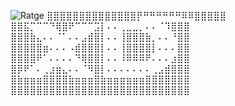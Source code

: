 ![Ratge](https://github.com/CheesyCheese60/lmao/blob/master/Rat.gif)
⣿⣿⣿⣿⣿⣿⣿⣿⣿⣿⣿⣿⣿⣿⡟⠛⠛⠛⠛⠛⠛⠿⠿⣿⣿⣿⣿⣿  
⣿⣿⣯⡉⠉⠉⠙⢿⣿⠟⠉⠉⠉⣩⡇⠄⠄⢀⣀⣀⡀⠄⠄⠈⠹⣿⣿⣿  
⣿⣿⣿⣷⣄⠄⠄⠈⠁⠄⠄⣠⣾⣿⡇⠄⠄⢸⣿⣿⣿⣷⡀⠄⠄⠘⣿⣿  
⣿⣿⣿⣿⣿⣶⠄⠄⠄⠠⣾⣿⣿⣿⡇⠄⠄⢸⣿⣿⣿⣿⡇⠄⠄⠄⣿⣿  
⣿⣿⣿⣿⠟⠁⠄⠄⠄⠄⠙⢿⣿⣿⡇⠄⠄⠸⠿⠿⠿⠟⠄⠄⠄⣰⣿⣿  
⣿⡿⠟⠁⠄⢀⣰⣶⣄⠄⠄⠈⠻⣿⡇⠄⠄⠄⠄⠄⠄⠄⢀⣠⣾⣿⣿⣿  
⣿⣷⣶⣶⣶⣿⣿⣿⣿⣷⣶⣶⣶⣿⣷⣶⣶⣶⣶⣶⣶⣿⣿⣿⣿⣿⣿⣿  
⣿⣿⣿⣿⣿⣿⣿⣿⣿⣿⣿⣿⣿⣿⣿⣿⣿⣿⣿⣿⣿⣿⣿⣿⣿⣿⣿⣿  